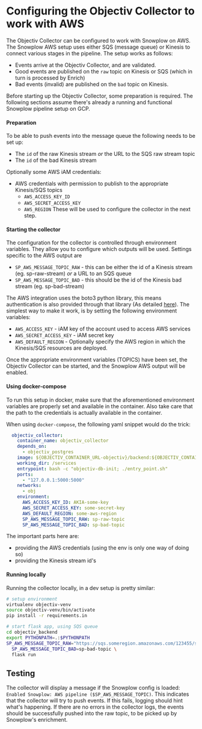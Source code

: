 # Configuring the Objectiv Collector to work with AWS
The Objectiv Collector can be configured to work with Snowplow on AWS. The Snowplow AWS setup uses either SQS 
(message queue) or Kinesis to connect various stages in the pipeline. The setup works as follows:
- Events arrive at the Objectiv Collector, and are validated.
- Good events are published on the `raw` topic on Kinesis or SQS (which in turn is processed by Enrich)
- Bad events (invalid) are published on the `bad` topic on Kinesis.

Before starting up the Objectiv Collector, some preparation is required. The following sections assume there's already
a running and functional Snowplow pipeline setup on GCP.

#### Preparation
To be able to push events into the message queue the following needs to be set up:
- The `id` of the raw Kinesis stream _or_ the URL to the SQS raw stream topic
- The `id` of the bad Kinesis stream

Optionally some AWS iAM credentials:
- AWS credentials with permission to publish to the appropriate Kinesis/SQS topics
  - `AWS_ACCESS_KEY_ID`
  - `AWS_SECRET_ACCESS_KEY`
  - `AWS_REGION`
These will be used to configure the collector in the next step.

#### Starting the collector
The configuration for the collector is controlled through environment variables. They allow you to configure which outputs
will be used. Settings specific to the AWS output are

- `SP_AWS_MESSAGE_TOPIC_RAW` - this can be either the id of a Kinesis stream (eg. sp-raw-stream) _or_ a URL to an SQS queue
- `SP_AWS_MESSAGE_TOPIC_BAD` - this should be the id of the Kinesis bad stream (eg. sp-bad-stream)

The AWS integration uses the boto3 python library, this means authentication is also provided through that library 
(As detailed [here](https://boto3.amazonaws.com/v1/documentation/api/latest/guide/credentials.html)). 
The simplest way to make it work, is by setting the following environment variables:
- `AWS_ACCESS_KEY` - iAM key of the account used to access AWS services
- `AWS_SECRET_ACCESS_KEY` - iAM secret key
- `AWS_DEFAULT_REGION` - Optionally specify the AWS region in which the Kinesis/SQS resources are deployed.

Once the appropriate environment variables (TOPICS) have been set, the Objectiv Collector can be started, and the Snowplow AWS 
output will be enabled.

#### Using docker-compose
To run this setup in docker, make sure that the aforementioned environment variables are properly set and available in the
container. Also take care that the path to the credentials is actually available in the container.

When using `docker-compose`, the following yaml snippet would do the trick:
```yaml
  objectiv_collector:
    container_name: objectiv_collector
    depends_on:
      - objectiv_postgres
    image: ${OBJECTIV_CONTAINER_URL-objectiv}/backend:${OBJECTIV_CONTAINER_TAG-latest}
    working_dir: /services
    entrypoint: bash -c "objectiv-db-init; ./entry_point.sh"
    ports:
      - "127.0.0.1:5000:5000"
    networks:
      - obj
    environment:
      AWS_ACCESS_KEY_ID: AKIA-some-key
      AWS_SECRET_ACCESS_KEY: some-secret-key
      AWS_DEFAULT_REGION: some-aws-region
      SP_AWS_MESSAGE_TOPIC_RAW: sp-raw-topic
      SP_AWS_MESSAGE_TOPIC_BAD: sp-bad-topic
```

The important parts here are:
- providing the AWS credentials (using the env is only one way of doing so)
- providing the Kinesis stream id's

#### Running locally
Running the collector locally, in a dev setup is pretty similar:

```sh
# setup environment
virtualenv objectiv-venv
source objectiv-venv/bin/activate
pip install -r requirements.in

# start flask app, using SQS queue
cd objectiv_backend
export PYTHONPATH=.:$PYTHONPATH
SP_AWS_MESSAGE_TOPIC_RAW="https://sqs.someregion.amazonaws.com/123455/sp-raw-queue" \
  SP_AWS_MESSAGE_TOPIC_BAD=sp-bad-topic \
  flask run
```

## Testing
The collector will display a message if the Snowplow config is loaded:
`Enabled Snowplow: AWS pipeline ($SP_AWS_MESSAGE_TOPIC)`.
This indicates that the collector will try to push events. If this fails, logging should hint what's happening. If there 
are no errors in the collector logs, the events should be successfully pushed into the raw topic, to be picked up by 
Snowplow's enrichment.